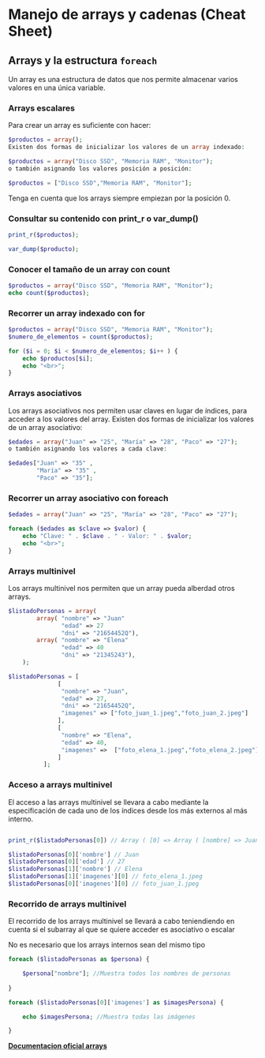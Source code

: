 # Manejo de arrays y cadenas (Cheat Sheet)

## Arrays y la estructura `foreach`
Un array es una estructura de datos que nos permite almacenar varios valores en una única variable.

### Arrays escalares

Para crear un array es suficiente con hacer:
```php
$productos = array();
Existen dos formas de inicializar los valores de un array indexado:

$productos = array("Disco SSD", "Memoria RAM", "Monitor");
o también asignando los valores posición a posición:

$productos = ["Disco SSD","Memoria RAM", "Monitor"];
```

Tenga en cuenta que los arrays siempre empiezan por la posición 0.

### Consultar su contenido con print_r o var_dump()

```php
print_r($productos);

var_dump($producto);
```

### Conocer el tamaño de un array con count

```php
$productos = array("Disco SSD", "Memoria RAM", "Monitor");
echo count($productos);
```

### Recorrer un array indexado con for

```php
$productos = array("Disco SSD", "Memoria RAM", "Monitor");
$numero_de_elementos = count($productos);

for ($i = 0; $i < $numero_de_elementos; $i++ ) {
    echo $productos[$i];
    echo "<br>";
}
```

### Arrays asociativos

Los arrays asociativos nos permiten usar claves en lugar de índices, para acceder a los valores del array.
Existen dos formas de inicializar los valores de un array asociativo:

```php
$edades = array("Juan" => "25", "María" => "28", "Paco" => "27");
o también asignando los valores a cada clave:

$edades["Juan" => "35" , 
        "María" => "35" , 
        "Paco" => "35"];
```

### Recorrer un array asociativo con foreach

```php
$edades = array("Juan" => "25", "María" => "28", "Paco" => "27");

foreach ($edades as $clave => $valor) {
    echo "Clave: " . $clave . " - Valor: " . $valor;
    echo "<br>";
}
```

### Arrays multinivel

Los arrays multinivel nos permiten que un array pueda alberdad otros arrays.

```php
$listadoPersonas = array(
        array( "nombre" => "Juan"
               "edad" => 27
               "dni" => "21654452Q"),
        array( "nombre" => "Elena"
               "edad" => 40
               "dni" => "21345243"),       
    );

$listadoPersonas = [
              [
               "nombre" => "Juan",
               "edad" => 27,
               "dni" => "21654452Q",
               "imagenes" => ["foto_juan_1.jpeg","foto_juan_2.jpeg"]
              ],
              [
               "nombre" => "Elena",
               "edad" => 40,
               "imagenes" =>  ["foto_elena_1.jpeg","foto_elena_2.jpeg"]
              ]       
          ]; 
```

### Acceso a arrays multinivel

El acceso a las arrays multinivel se llevara a cabo mediante la especificación de cada uno de los índices desde
los más externos al más interno.
```php

print_r($listadoPersonas[0]) // Array ( [0] => Array ( [nombre] => Juan [edad] => 27 [dni] => 21654452Q ) [1] => Array ( [nombre] => Elena [edad] => 40 [dni] => 21345243 ) ) 

$listadoPersonas[0]['nombre'] // Juan
$listadoPersonas[0]['edad'] // 27
$listadoPersonas[1]['nombre'] // Elena
$listadoPersonas[1]['imagenes'][0] // foto_elena_1.jpeg
$listadoPersonas[0]['imagenes'][0] // foto_juan_1.jpeg

```

### Recorrido de arrays multinivel

El recorrido de los arrays multinivel se llevará a cabo teniendiendo en cuenta si el subarray al que se quiere acceder
es asociativo o escalar

No es necesario que los arrays internos sean del mismo tipo

```php
foreach ($listadoPersonas as $persona) {

    $persona["nombre"]; //Muestra todos los nombres de personas
    
}

foreach ($listadoPersonas[0]['imagenes'] as $imagesPersona) {

    echo $imagesPersona; //Muestra todas las imágenes

}
```

[**Documentacion oficial arrays**](https://www.php.net/manual/es/language.types.array.php)